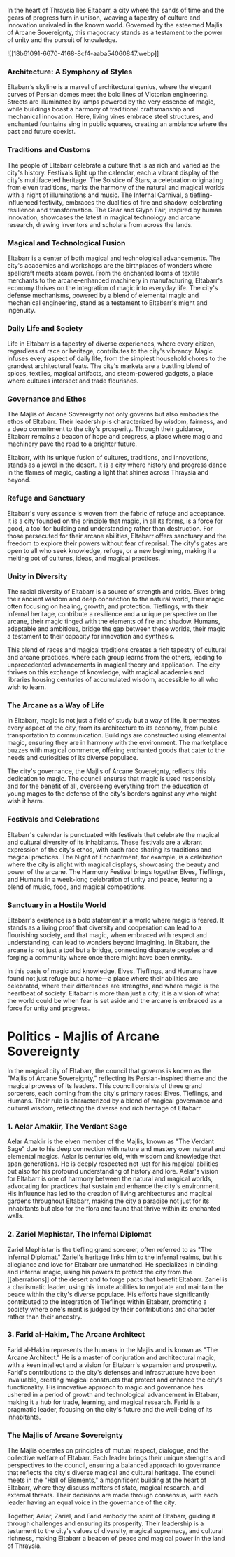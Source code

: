 In the heart of Thraysia lies Eltabarr, a city where the sands of time and the gears of progress turn in unison, weaving a tapestry of culture and innovation unrivaled in the known world. Governed by the esteemed Majlis of Arcane Sovereignty, this magocracy stands as a testament to the power of unity and the pursuit of knowledge.

![[18b61091-6670-4168-8cf4-aaba54060847.webp]]

### Architecture: A Symphony of Styles

Eltabarr’s skyline is a marvel of architectural genius, where the elegant curves of Persian domes meet the bold lines of Victorian engineering. Streets are illuminated by lamps powered by the very essence of magic, while buildings boast a harmony of traditional craftsmanship and mechanical innovation. Here, living vines embrace steel structures, and enchanted fountains sing in public squares, creating an ambiance where the past and future coexist.

### Traditions and Customs

The people of Eltabarr celebrate a culture that is as rich and varied as the city's history. Festivals light up the calendar, each a vibrant display of the city's multifaceted heritage. The Solstice of Stars, a celebration originating from elven traditions, marks the harmony of the natural and magical worlds with a night of illuminations and music. The Infernal Carnival, a tiefling-influenced festivity, embraces the dualities of fire and shadow, celebrating resilience and transformation. The Gear and Glyph Fair, inspired by human innovation, showcases the latest in magical technology and arcane research, drawing inventors and scholars from across the lands.

### Magical and Technological Fusion

Eltabarr is a center of both magical and technological advancements. The city's academies and workshops are the birthplaces of wonders where spellcraft meets steam power. From the enchanted looms of textile merchants to the arcane-enhanced machinery in manufacturing, Eltabarr's economy thrives on the integration of magic into everyday life. The city's defense mechanisms, powered by a blend of elemental magic and mechanical engineering, stand as a testament to Eltabarr's might and ingenuity.

### Daily Life and Society

Life in Eltabarr is a tapestry of diverse experiences, where every citizen, regardless of race or heritage, contributes to the city's vibrancy. Magic infuses every aspect of daily life, from the simplest household chores to the grandest architectural feats. The city's markets are a bustling blend of spices, textiles, magical artifacts, and steam-powered gadgets, a place where cultures intersect and trade flourishes.

### Governance and Ethos

The Majlis of Arcane Sovereignty not only governs but also embodies the ethos of Eltabarr. Their leadership is characterized by wisdom, fairness, and a deep commitment to the city's prosperity. Through their guidance, Eltabarr remains a beacon of hope and progress, a place where magic and machinery pave the road to a brighter future.

Eltabarr, with its unique fusion of cultures, traditions, and innovations, stands as a jewel in the desert. It is a city where history and progress dance in the flames of magic, casting a light that shines across Thraysia and beyond.

### Refuge and Sanctuary

Eltabarr's very essence is woven from the fabric of refuge and acceptance. It is a city founded on the principle that magic, in all its forms, is a force for good, a tool for building and understanding rather than destruction. For those persecuted for their arcane abilities, Eltabarr offers sanctuary and the freedom to explore their powers without fear of reprisal. The city's gates are open to all who seek knowledge, refuge, or a new beginning, making it a melting pot of cultures, ideas, and magical practices.

### Unity in Diversity

The racial diversity of Eltabarr is a source of strength and pride. Elves bring their ancient wisdom and deep connection to the natural world, their magic often focusing on healing, growth, and protection. Tieflings, with their infernal heritage, contribute a resilience and a unique perspective on the arcane, their magic tinged with the elements of fire and shadow. Humans, adaptable and ambitious, bridge the gap between these worlds, their magic a testament to their capacity for innovation and synthesis.

This blend of races and magical traditions creates a rich tapestry of cultural and arcane practices, where each group learns from the others, leading to unprecedented advancements in magical theory and application. The city thrives on this exchange of knowledge, with magical academies and libraries housing centuries of accumulated wisdom, accessible to all who wish to learn.

### The Arcane as a Way of Life

In Eltabarr, magic is not just a field of study but a way of life. It permeates every aspect of the city, from its architecture to its economy, from public transportation to communication. Buildings are constructed using elemental magic, ensuring they are in harmony with the environment. The marketplace buzzes with magical commerce, offering enchanted goods that cater to the needs and curiosities of its diverse populace.

The city's governance, the Majlis of Arcane Sovereignty, reflects this dedication to magic. The council ensures that magic is used responsibly and for the benefit of all, overseeing everything from the education of young mages to the defense of the city's borders against any who might wish it harm.

### Festivals and Celebrations

Eltabarr's calendar is punctuated with festivals that celebrate the magical and cultural diversity of its inhabitants. These festivals are a vibrant expression of the city's ethos, with each race sharing its traditions and magical practices. The Night of Enchantment, for example, is a celebration where the city is alight with magical displays, showcasing the beauty and power of the arcane. The Harmony Festival brings together Elves, Tieflings, and Humans in a week-long celebration of unity and peace, featuring a blend of music, food, and magical competitions.

### Sanctuary in a Hostile World

Eltabarr's existence is a bold statement in a world where magic is feared. It stands as a living proof that diversity and cooperation can lead to a flourishing society, and that magic, when embraced with respect and understanding, can lead to wonders beyond imagining. In Eltabarr, the arcane is not just a tool but a bridge, connecting disparate peoples and forging a community where once there might have been enmity.

In this oasis of magic and knowledge, Elves, Tieflings, and Humans have found not just refuge but a home—a place where their abilities are celebrated, where their differences are strengths, and where magic is the heartbeat of society. Eltabarr is more than just a city; it is a vision of what the world could be when fear is set aside and the arcane is embraced as a force for unity and progress.

# Politics - Majlis of Arcane Sovereignty
In the magical city of Eltabarr, the council that governs is known as the "Majlis of Arcane Sovereignty," reflecting its Persian-inspired theme and the magical prowess of its leaders. This council consists of three grand sorcerers, each coming from the city's primary races: Elves, Tieflings, and Humans. Their rule is characterized by a blend of magical governance and cultural wisdom, reflecting the diverse and rich heritage of Eltabarr.

### 1. Aelar Amakiir, The Verdant Sage

Aelar Amakiir is the elven member of the Majlis, known as "The Verdant Sage" due to his deep connection with nature and mastery over natural and elemental magics. Aelar is centuries old, with wisdom and knowledge that span generations. He is deeply respected not just for his magical abilities but also for his profound understanding of history and lore. Aelar's vision for Eltabarr is one of harmony between the natural and magical worlds, advocating for practices that sustain and enhance the city's environment. His influence has led to the creation of living architectures and magical gardens throughout Eltabarr, making the city a paradise not just for its inhabitants but also for the flora and fauna that thrive within its enchanted walls.

### 2. Zariel Mephistar, The Infernal Diplomat

Zariel Mephistar is the tiefling grand sorcerer, often referred to as "The Infernal Diplomat." Zariel's heritage links him to the infernal realms, but his allegiance and love for Eltabarr are unmatched. He specializes in binding and infernal magic, using his powers to protect the city from the [[aberrations]] of the desert and to forge pacts that benefit Eltabarr. Zariel is a charismatic leader, using his innate abilities to negotiate and maintain the peace within the city's diverse populace. His efforts have significantly contributed to the integration of Tieflings within Eltabarr, promoting a society where one's merit is judged by their contributions and character rather than their ancestry.

### 3. Farid al-Hakim, The Arcane Architect

Farid al-Hakim represents the humans in the Majlis and is known as "The Arcane Architect." He is a master of conjuration and architectural magic, with a keen intellect and a vision for Eltabarr's expansion and prosperity. Farid's contributions to the city's defenses and infrastructure have been invaluable, creating magical constructs that protect and enhance the city's functionality. His innovative approach to magic and governance has ushered in a period of growth and technological advancement in Eltabarr, making it a hub for trade, learning, and magical research. Farid is a pragmatic leader, focusing on the city's future and the well-being of its inhabitants.

### The Majlis of Arcane Sovereignty

The Majlis operates on principles of mutual respect, dialogue, and the collective welfare of Eltabarr. Each leader brings their unique strengths and perspectives to the council, ensuring a balanced approach to governance that reflects the city's diverse magical and cultural heritage. The council meets in the "Hall of Elements," a magnificent building at the heart of Eltabarr, where they discuss matters of state, magical research, and external threats. Their decisions are made through consensus, with each leader having an equal voice in the governance of the city.

Together, Aelar, Zariel, and Farid embody the spirit of Eltabarr, guiding it through challenges and ensuring its prosperity. Their leadership is a testament to the city's values of diversity, magical supremacy, and cultural richness, making Eltabarr a beacon of peace and magical power in the land of Thraysia.